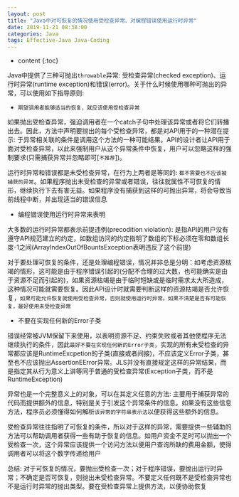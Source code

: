 ```yaml
---
layout: post
title: "Java中对可恢复的情况使用受检查异常、对编程错误使用运行时异常"
date: 2019-11-21 08:38:00
categories: Java 
tags: Effective-Java Java-Coding
---
```


* content
{:toc}

Java中提供了三种可抛出`throwable`异常: 受检查异常(checked exception)、运行时异常(runtime exception)和错误(error)。关于什么时候使用哪种可抛出的异常，可以使用如下指导原则:

- `期望调用者能够适当的恢复，就应该使用受检查异常`

如果抛出受检查异常，强迫调用者在一个catch子句中处理该异常或者将它们转播出去。因此，方法中声明要抛出的每个受检查异常，都是对API用于的一种潜在提示: 于异常相关联的条件是调用这个方法的一种可能结果。API的设计者让API用于面对受检查异常，以此来强制用户从这个异常条件中恢复，用户可以忽略这样的强制要求(只需捕获异常并忽略即可[`不推荐`])。




运行时异常和错误都是未受检查异常，在行为上两者是等同的: `都不需要也不应该被捕获的异常`。如果程序抛出未受检查的异常或者错误，往往就属性不可恢复的情形，继续执行下去有害无益。如果程序没有捕获到这样的可抛出异常，将会导致当前线程中断，并出现适当的错误信息


- 编程错误使用运行时异常来表明

大多数的运行时异常都表示前提违例(precodition violation): 是指API的用户没有遵守API规范建立的约定，如数组访问的约定指明了数组的下标必须在零和数组长度-1之间(ArrayIndexOutOfBountsException表明违反了这个前提)

对于要处理可恢复的条件，还是处理编程错误，情况并非总是分明：如考虑资源枯竭的情形，这可能是由于程序错误引起的(分配不合理的过大数，也可能确实是由于资源不足而引起的)，如果资源枯竭是由于临时短缺或是临时需求太大所造成，这种情况可能就需要恢复。因此API设计时就需要判断这样的资源枯竭是否允许恢复，`如果可能允许恢复就使用受检查异常，否则就使用运行时异常。如果不清楚是否有可能恢复，最好使用未受检查异常`


- 不要在实现任何新的Error子类

错误经常被JVM保留下来使用，以表明资源不足、约束失败或者其他使程序无法继续执行的条件，因此`最好不要在实现任何新的Error子类`，实现的所有未受检查的异常都应该是RuntimeExcpetion的子类(直接或者间接)，不应该定义Error子类，甚至也不应该抛出AssertionEError异常。JLS并没有直接规定这样的异常结果，而是指定其从行为意义上讲等同于普通的受检查异常(Exception子类，而不是RuntimeException)



异常也是一个完整意义上的对象，可以在其定义任意的方法: 主要用于捕获异常的代码而提供额外的信息，特别是关于引发这个异常条件的信息。如果没有这些信息方法，程序员必须懂得如何解析`该异常的字符串表示法`以便获得这些额外的信息。

受检查异常往往指明了可恢复的条件，所以对于这样的异常，需要提供一些辅助的方法可以帮助调用者获得一些有助于恢复的信息。如用户资金不足时可以抛出一个受检查一次，这个异常应该提供一个访问方法以便用户查询所缺的费用金额，使得调用者可以将这个数字传递给用户

总结: 对于可恢复的情况，要抛出受检查一次；对于程序错误，要抛出运行时异常；不确定是否可恢复，则抛出未受检查异常。不要定义任何既不是受检查异常也不是运行时异常的抛出类型。要在受检查异常上提供方法，以便协助恢复





